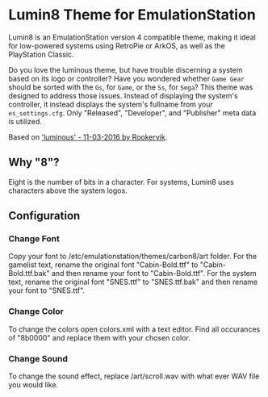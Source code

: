 # Lumin8 Theme for EmulationStation

Lumin8 is an EmulationStation version 4 compatible theme, making it ideal for low-powered systems using RetroPie or ArkOS, as well as the PlayStation Classic.

Do you love the luminous theme, but have trouble discerning a system based on its logo or controller? Have you wondered whether `Game Gear` should be sorted with the `Gs`, for `Game`, or the `Ss`, for `Sega`? This theme was designed to address those issues. Instead of displaying the system's controller, it instead displays the system's fullname from your `es_settings.cfg`. Only "Released", "Developer", and "Publisher" meta data is utilized.

Based on ['luminous' - 11-03-2016 by Rookervik](https://github.com/ehettervik/es-theme-luminous).

## Why "8"?

Eight is the number of bits in a character. For systems, Lumin8 uses characters above the system logos.

## Configuration

### Change Font

Copy your font to /etc/emulationstation/themes/carbon8/art folder. For the gamelist text, rename the original font "Cabin-Bold.ttf" to "Cabin-Bold.ttf.bak" and then rename your font to "Cabin-Bold.ttf". For the system text, rename the original font "SNES.ttf" to "SNES.ttf.bak" and then rename your font to "SNES.ttf".

### Change Color

To change the colors open colors.xml with a text editor. Find all occurances of "8b0000" and replace them with your chosen color.

### Change Sound

To change the sound effect, replace /art/scroll.wav with what ever WAV file you would like.
